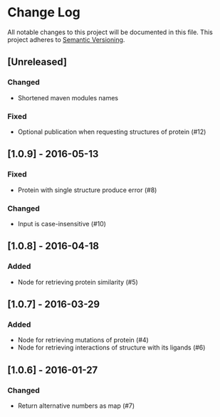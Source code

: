# Change Log
All notable changes to this project will be documented in this file.
This project adheres to [Semantic Versioning](http://semver.org/).

## [Unreleased]

### Changed

* Shortened maven modules names

### Fixed

* Optional publication when requesting structures of protein (#12)

## [1.0.9] - 2016-05-13

### Fixed

* Protein with single structure produce error (#8)

### Changed

* Input is case-insensitive (#10)

## [1.0.8] - 2016-04-18

### Added

* Node for retrieving protein similarity (#5)

## [1.0.7] - 2016-03-29

### Added

* Node for retrieving mutations of protein (#4)
* Node for retrieving interactions of structure with its ligands (#6)

## [1.0.6] - 2016-01-27

### Changed

* Return alternative numbers as map (#7)
